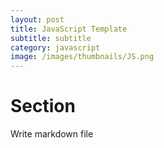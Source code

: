 ```yaml
---
layout: post
title: JavaScript Template
subtitle: subtitle
category: javascript
image: /images/thumbnails/JS.png
---
```


# Section

Write markdown file
